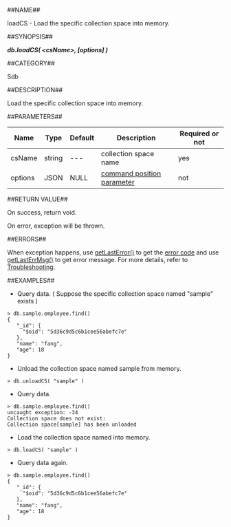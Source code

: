 
##NAME##

loadCS -  Load the specific collection space into memory.

##SYNOPSIS##

***db.loadCS( \<csName\>, [options] )***

##CATEGORY##

Sdb

##DESCRIPTION##

Load the specific collection space into memory.

##PARAMETERS##

| Name    | Type   | Default | Description                          | Required or not |
| ------- | ------ | ------- | ------------------------------------ | --------------- |
| csName  | string | ---     | collection space name                | yes             |
| options | JSON   | NULL    | [command position parameter](manual/Manual/Sequoiadb_Command/location.md) | not             |

##RETURN VALUE##

On success, return void.

On error, exception will be thrown.

##ERRORS##

When exception happens, use [getLastError()](manual/Manual/Sequoiadb_Command/Global/getLastError.md) to get the [error code](manual/Manual/Sequoiadb_error_code.md) and use [getLastErrMsg()](manual/Manual/Sequoiadb_Command/Global/getLastErrMsg.md) to get error message. For more details, refer to [Troubleshooting](manual/FAQ/faq_sdb.md).

##EXAMPLES##

* Query data. ( Suppose the specific collection space named "sample" exists )

```lang-javascript
> db.sample.employee.find()
{
   "_id": {
     "$oid": "5d36c9d5c6b1cee56abefc7e"
   },
   "name": "fang",
   "age": 18
}
```

* Unload the collection space named sample from memory.

```lang-javascript
> db.unloadCS( "sample" )
```

* Query data.

```lang-javascript
> db.sample.employee.find()
uncaught exception: -34
Collection space does not exist:
Collection space[sample] has been unloaded
```

* Load the collection space named into memory.

```lang-javascript
> db.loadCS( "sample" )
```

* Query data again.

```lang-javascript
> db.sample.employee.find()
{
   "_id": {
     "$oid": "5d36c9d5c6b1cee56abefc7e"
   },
   "name": "fang",
   "age": 18
}
```